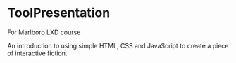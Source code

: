 # ToolPresentation
For Marlboro LXD course

An introduction to using simple HTML, CSS and JavaScript to create a piece of interactive fiction.
